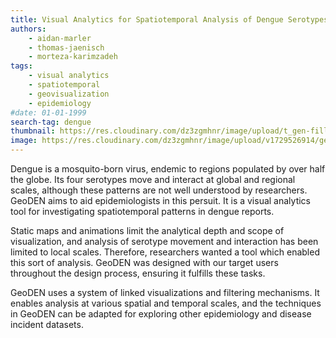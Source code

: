 ```yaml
---
title: Visual Analytics for Spatiotemporal Analysis of Dengue Serotypes
authors: 
    - aidan-marler
    - thomas-jaenisch
    - morteza-karimzadeh
tags: 
    - visual analytics
    - spatiotemporal
    - geovisualization
    - epidemiology
#date: 01-01-1999
search-tag: dengue
thumbnail: https://res.cloudinary.com/dz3zgmhnr/image/upload/t_gen-fill-4-3/v1729526914/geoden_eexl8a.png
image: https://res.cloudinary.com/dz3zgmhnr/image/upload/v1729526914/geoden_eexl8a.png
---
```

Dengue is a mosquito-born virus, endemic to regions populated by over half the globe. Its four serotypes move and interact at global and regional scales, although these patterns are not well understood by researchers.  GeoDEN aims to aid epidemiologists in this persuit. It is a visual analytics tool for investigating spatiotemporal patterns in dengue reports.  

Static maps and animations limit the analytical depth and scope of visualization, and analysis of serotype movement and interaction has been limited to local scales. Therefore, researchers wanted a tool which enabled this sort of analysis. GeoDEN was designed with our target users throughout the design process, ensuring it fulfills these tasks.

GeoDEN uses a system of linked visualizations and filtering mechanisms.  It enables analysis at various spatial and temporal scales, and the techniques in GeoDEN can be adapted for exploring other epidemiology and disease incident datasets.